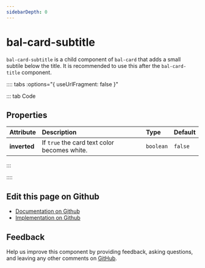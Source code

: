 ```yaml
---
sidebarDepth: 0
---
```



# bal-card-subtitle

`bal-card-subtitle` is a child component of `bal-card` that adds a small subtile below the title. It is recommended to use this after the `bal-card-title` component.




<!-- docs:child of bal-card -->

:::: tabs :options="{ useUrlFragment: false }"

::: tab Code

## Properties


| Attribute    | Description                                  | Type      | Default |
| :----------- | :------------------------------------------- | :-------- | :------ |
| **inverted** | If `true` the card text color becomes white. | `boolean` | `false` |


:::


::::

## Edit this page on Github

* [Documentation on Github](https://github.com/baloise/design-system/blob/master/docs/src/components/components/bal-card-subtitle.md)
* [Implementation on Github](https://github.com/baloise/design-system/blob/master/packages/components/src/components/bal-card-subtitle)

## Feedback

Help us improve this component by providing feedback, asking questions, and leaving any other comments on [GitHub](https://github.com/baloise/design-system/issues/new).

